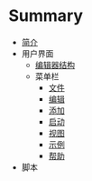 # Summary

* [简介](README.md)
* 用户界面
    * [编辑器结构](ui/structure.md)
    * 菜单栏
        * [文件](ui/menu/File.md)
        * [编辑](ui/menu/Edit.md)
        * [添加](ui/menu/Add.md)
        * [启动](ui/menu/Play.md)
        * [视图](ui/menu/View.md)
        * [示例](ui/menu/Example.md)
        * [帮助](ui/menu/Help.md)
* 脚本